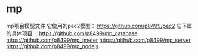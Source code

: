 # mp
mp项目模型文件
它使用的pac2模型：
  https://github.com/p8499/pac2
它下属的具体项目：
  https://github.com/p8499/mp_database
  https://github.com/p8499/mp_jmeter
  https://github.com/p8499/mp_server
  https://github.com/p8499/mp_nodejs

